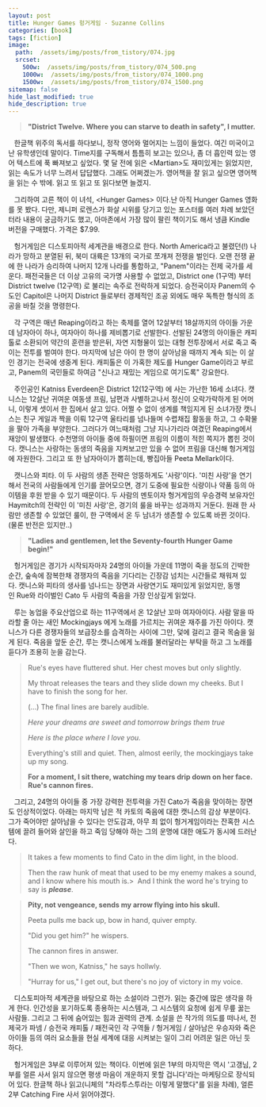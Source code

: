 ```yaml
---
layout: post
title: Hunger Games 헝거게임 - Suzanne Collins
categories: [book]
tags: [fiction]
image:
  path:  /assets/img/posts/from_tistory/074.jpg
  srcset:
    500w:  /assets/img/posts/from_tistory/074_500.png
    1000w:  /assets/img/posts/from_tistory/074_1000.png
    1500w:  /assets/img/posts/from_tistory/074_1500.png
sitemap: false
hide_last_modified: true
hide_description: true
---
```


  




  


> **"District Twelve. Where you can starve to death in safety", I mutter.**

  


   한글책 위주의 독서를 하다보니, 정작 영어와 멀어지는 느낌이 들었다. 여긴 미국이고 난 유학생인데 말이다. Time지를 구독해서 틈틈히 보고는 있으나, 좀 더 흡인력 있는 영어 텍스트에 푹 빠져보고 싶었다. 몇 달 전에 읽은 <Martian\>도 재미있게는 읽었지만, 읽는 속도가 너무 느려서 답답했다. 그래도 어쩌겠는가. 영어책을 잘 읽고 싶으면 영어책을 읽는 수 밖에. 읽고 또 읽고 또 읽다보면 늘겠지.  

  


   그리하여 고른 책이 이 녀석, <Hunger Games\> 이다.난 아직 Hunger Games 영화를 못 봤다. 다만, 제니퍼 로렌스가 화살 시위를 당기고 있는 포스터를 여러 차례 보았던 터라 내용이 궁금하기도 했고, 아마존에서 가장 많이 팔린 책이기도 해서 냉큼 Kindle 버전을 구매했다. 가격은 $7.99.

  


   헝거게임은 디스토피아적 세계관을 배경으로 한다. North America라고 불렸던(!) 나라가 망하고 분열된 뒤, 북미 대륙은 13개의 국가로 쪼개져 전쟁을 벌인다. 오랜 전쟁 끝에 한 나라가 승리하여 나머지 12개 나라를 통합하고, "Panem"이라는 전제 국가를 세운다. 패전국들은 더 이상 고유의 국가명 사용할 수 없었고, District one (1구역) 부터 District twelve (12구역) 로 불리는 속주로 전락하게 되었다. 승전국이자 Panem의 수도인 Capitol은 나머지 District 들로부터 경제적인 조공 외에도 매우 독특한 형식의 조공을 바칠 것을 명령한다. 

  


   각 구역은 매년 Reaping이라고 하는 축제를 열어 12살부터 18살까지의 아이들 가운데 남자아이 하나, 여자아이 하나를 제비뽑기로 선발한다. 선발된 24명의 아이들은 캐피톨로 소환되어 약간의 훈련을 받은뒤, 자연 지형물이 있는 대형 전투장에서 서로 죽고 죽이는 전투를 벌여야 한다. 마지막에 남은 아이 한 명이 살아남을 때까지 계속 되는 이 살인 경기는 전국에 생중계 된다. 캐피톨은 이 가혹한 제도를 Hunger Game이라고 부르고, Panem의 국민들로 하여금 "신나고 재밌는 게임으로 여기도록" 강요한다.

  


   주인공인 Katniss Everdeen은 District 12(12구역) 에 사는 가난한 16세 소녀다. 캣니스는 12살난 귀여운 여동생 프림, 남편과 사별하고나서 정신이 오락가락하게 된 어머니, 이렇게 셋이서 한 집에서 살고 있다. 어쩔 수 없이 생계를 책임지게 된 소녀가장 캣니스는 친구 게일과 짝을 이뤄 12구역 울타리를 넘나들며 수렵채집 활동을 하고, 그 수확물을 팔아 가족을 부양한다. 그러다가 여느때처럼 그냥 지나가리라 여겼던 Reaping에서 재앙이 발생했다. 수천명의 아이들 중에 하필이면 프림의 이름이 적힌 쪽지가 뽑힌 것이다. 캣니스는 사랑하는 동생의 죽음을 지켜보고만 있을 수 없어 프림을 대신해 헝거게임에 자원한다. 그리고 또 한 남자아이가 뽑히는데, 빵집아들 Peeta Mellark이다. 

  


   캣니스와 피타. 이 두 사람의 생존 전략은 엉뚱하게도 '사랑'이다. '미친 사랑'을 연기해서 전국의 사람들에게 인기를 끌어모으면, 경기 도중에 필요한 식량이나 약품 등의 아이템을 후원 받을 수 있기 때문이다. 두 사람의 멘토이자 헝거게임의 우승경력 보유자인 Haymitch의 전략인 이 '미친 사랑'은, 경기의 룰을 바꾸는 성과까지 거둔다. 원래 한 사람만 생존할 수 있었던 룰이, 한 구역에서 온 두 남녀가 생존할 수 있도록 바뀐 것이다. (물론 반전은 있지만..) 

  


> **"Ladies and gentlemen, let the Seventy-fourth Hunger Game begin!"**

  
   헝거게임은 경기가 시작되자마자 24명의 아이들 가운데 11명이 죽을 정도의 긴박한 순간, 숲속에 잠복한채 경쟁자의 죽음을 기다리는 긴장감 넘치는 시간들로 채워져 있다. 캣니스와 피타의 생사를 넘나드는 장면과 사랑연기도 재미있게 읽었지만, 동맹인 Rue와 라이벌인 Cato 두 사람의 죽음을 가장 인상깊게 읽었다.

  


   루는 농업을 주요산업으로 하는 11구역에서 온 12살난 꼬마 여자아이다. 사람 말을 따라할 줄 아는 새인 Mockingjays 에게 노래를 가르치는 귀여운 재주를 가진 아이다. 캣니스가 다른 경쟁자들의 보급장소를 습격하는 사이에 그만, 덫에 걸리고 결국 목숨을 잃게 된다. 죽음을 앞둔 순간, 루는 캣니스에게 노래를 불러달라는 부탁을 하고 그 노래를 듣다가 조용히 눈을 감는다. 

  


> Rue's eyes have fluttered shut. Her chest moves but only slightly. 
>
> My throat releases the tears and they slide down my cheeks. But I have to finish the song for her. 
>
> (...) The final lines are barely audible. 
>
> *Here your dreams are sweet and tomorrow brings them true*
>
> *Here is the place where I love you.*
>
>  Everything's still and quiet. Then, almost eerily, the mockingjays take up my song. 
>
> **For a moment, I sit there, watching my tears drip down on her face. Rue's cannon fires.** 

  


   그리고, 24명의 아이들 중 가장 강력한 전투력을 가진 Cato가 죽음을 맞이하는 장면도 인상적이었다. 아래는 마지막 남은 적 카토의 죽음에 대한 캣니스의 감상 부분이다. 그가 죽어야만 살아남을 수 있다는 안도감과, 아무 죄 없이 헝거게임이라는 잔혹한 시스템에 끌려 들어와 살인을 하고 죽임 당해야 하는 그의 운명에 대한 애도가 동시에 드러난다. 

  


> It takes a few moments to find Cato in the dim light, in the blood. 
>
> Then the raw hunk of meat that used to be my enemy makes a sound, and I know where his mouth is.> 
> And I think the word he's trying to say is ***please***.

> **Pity, not vengeance, sends my arrow flying into his skull.** 
>
> Peeta pulls me back up, bow in hand, quiver empty.
>
> "Did you get him?" he wispers.
>
> The cannon fires in answer.
>
> "Then we won, Katniss," he says hollwly.
>
> "Hurray for us," I get out, but there's no joy of victory in my voice.

  


   디스토피아적 세계관을 바탕으로 하는 소설이라 그런가. 읽는 중간에 많은 생각을 하게 한다. 인간성을 포기하도록 종용하는 시스템과, 그 시스템의 요청에 쉽게 무릎 꿇는 사람들. 그리고 그 뒤에 숨어있는 힘과 권력의 관계. 소설을 쓴 작가의 의도를 떠나서, 전제국가 파넴 / 승전국 캐피톨 / 패전국인 각 구역들 / 헝거게임 / 살아남은 우승자와 죽은 아이들 등의 여러 요소들을 현실 세계에 대응 시켜보는 일이 그리 어려운 일은 아닌 듯 하다. 

  


   헝거게임은 3부로 이루어져 있는 책이다. 이번에 읽은 1부의 마지막은 역시 '고갱님, 2부를 얼른 사서 읽지 않으면 평생 마음이 개운하지 못할 겁니다'라는 마케팅으로 장식되어 있다. 한글책 하나 읽고(니체의 "차라투스투라는 이렇게 말했다"를 읽을 차례), 얼른 2부 Catching Fire 사서 읽어야겠다.

